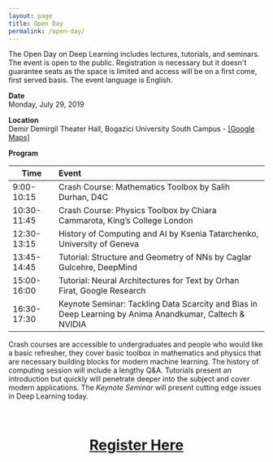 ```yaml
---
layout: page
title: Open Day
permalink: /open-day/
---
```


The Open Day on Deep Learning includes lectures, tutorials, and seminars. The event is open to the public. Registration is necessary but it doesn't guarantee seats as the space is limited and access will be on a first come, first served basis. The event language is English.  

**Date**  
Monday, July 29, 2019   

**Location**  
Demir Demirgil Theater Hall, Bogazici University South Campus - [[Google Maps]](https://goo.gl/maps/mtPtDHiYC8B9JEyQ8)

**Program**    

<table class="table table-striped table-bordered">
    <thead>
        <tr>
            <th width="18%">Time</th>
            <th width="82%" style="text-align:left">Event</th>
        </tr>
    </thead>
    <tbody>
        <tr>
            <td>9:00-10:15</td>
            <td style="text-align:left">Crash Course: Mathematics Toolbox by Salih Durhan, D4C</td>
            </tr>
        <tr>
        <td>10:30-11:45</td>
        <td style="text-align:left">Crash Course: Physics Toolbox by Chiara Cammarota, King’s College London</td>
        </tr>
        <tr>
            <td>12:30-13:15</td>
            <td style="text-align:left">History of Computing and AI by Ksenia Tatarchenko, University of Geneva</td>
        </tr>
        <tr>
            <td>13:45-14:45</td>
            <td style="text-align:left">Tutorial: Structure and Geometry of NNs by Caglar Gulcehre, DeepMind</td>
        </tr>
        <tr>
            <td>15:00-16:00</td>
            <td style="text-align:left">Tutorial: Neural Architectures for Text by Orhan Firat, Google Research</td>
        </tr>
        <tr>
            <td>16:30-17:30</td>
            <td style="text-align:left">Keynote Seminar: Tackling Data Scarcity and Bias in Deep Learning by Anima Anandkumar, Caltech &amp; NVIDIA</td>
        </tr>
    </tbody>
</table>
<!-- 
| Time        |    Event  |
|----------------|:-----------------------|
| 9:00-10:15     | Crash Course: Mathematics Toolbox by Salih Durhan, D4C |
| 10:30-11:45    | Crash Course: Physics Toolbox by Chiara Cammarota, King's College London |
| 12:30-13:15    | History of Computing and AI by Ksenia Tatarchenko, University of Geneva |
| 13:45-14:45    | Tutorial: Structure and Geometry of NNs by Caglar Gulcehre, DeepMind |
| 15:00-16:00    | Tutorial: Neural Architectures for Text by Orhan Firat, Google Research |
| 16:30-17:30    | Keynote Seminar: Tackling Data Scarcity and Bias in Deep Learning by Anima Anandkumar, Caltech & NVIDIA | -->

Crash courses are accessible to undergraduates and people who would like a basic refresher, they cover basic toolbox in mathematics and physics that are necessary building blocks for modern machine learning. The history of computing session will include a lengthy Q&A. Tutorials present an introduction but quickly will penetrate deeper into the subject and cover modern applications. The _Keynote Seminar_ will present cutting edge issues in Deep Learning today.  
 
<br/>
<center markdown="1">  
    <h1>
        <a href="https://forms.gle/KFLNBTqrE4zfa92t9">Register Here</a>
    </h1>
</center>  



